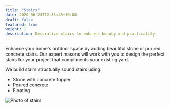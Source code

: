 ```yaml
---
title: "Stairs"
date: 2020-06-23T12:33:45+10:00
draft: false
featured: true
weight: 1
description: Decorative stairs to enhance beauty and practicality.
---
```


Enhance your home's outdoor space by adding beautiful stone or poured concrete stairs.  Our expert masons will work with you to design the perfect stairs for your project that compliments your existing yard.

We build stairs structually sound stairs using:
* Stone with concrete topper
* Poured concrete
* Floating

![Photo of stairs](/img/products/products-stair01.jpg)
